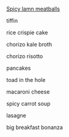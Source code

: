 [Spicy lamn meatballs](lamb-meatballs.md)

tiffin

rice crispie cake

chorizo kale broth

chorizo risotto

pancakes

toad in the hole

macaroni cheese

spicy carrot soup

lasagne

big breakfast bonanza
